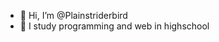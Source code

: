 - 👋 Hi, I’m @Plainstriderbird
- 👀 I study programming and web in highschool



<!---
Plainstriderbird/Plainstriderbird is a ✨ special ✨ repository because its `README.md` (this file) appears on your GitHub profile.
You can click the Preview link to take a look at your changes.
--->
